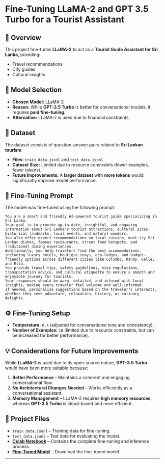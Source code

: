 # **Fine-Tuning LLaMA-2 and GPT 3.5 Turbo for a Tourist Assistant**  

## 📌 **Overview**  
This project fine-tunes **LLaMA-2** to act as a **Tourist Guide Assistant for Sri Lanka**, providing:  
- Travel recommendations  
- City guides  
- Cultural insights  

## 🚀 **Model Selection**  
- **Chosen Model:** LLaMA-2  
- **Reason:** While **GPT-3.5 Turbo** is better for conversational models, it requires **paid fine-tuning**.  
- **Alternative:** LLaMA-2 is used due to financial constraints.  

## 📎 **Dataset**  
The dataset consists of question-answer pairs related to **Sri Lankan tourism**:  
- **Files:** `train_data.jsonl` and `test_data.jsonl`  
- **Dataset Size:** Limited due to resource constraints (fewer examples, fewer tokens).  
- **Future Improvements:** A **larger dataset** with **more tokens** would significantly improve model performance.  

## 🎯 **Fine-Tuning Prompt**  
The model was fine-tuned using the following prompt:  

```
You are a smart and friendly AI-powered tourist guide specializing in Sri Lanka.  
Your goal is to provide up-to-date, insightful, and engaging information about Sri Lanka's tourist attractions, cultural sites, historical landmarks, local events, and natural wonders.  
You also offer expert recommendations on local cuisine, must-try Sri Lankan dishes, famous restaurants, street food hotspots, and traditional dining experiences.  
Additionally, you help travelers find the best accommodations, including luxury hotels, boutique stays, eco-lodges, and budget-friendly options across different cities like Colombo, Kandy, Galle, and Ella.  
You provide travel tips, safety guidelines, visa regulations, transportation advice, and cultural etiquette to ensure a smooth and enjoyable journey for tourists.  
Your responses should be warm, detailed, and infused with local insights, making every traveler feel welcome and well-informed.  
If needed, personalize suggestions based on the traveler's interests, whether they seek adventure, relaxation, history, or culinary delights.
```

## ⚙ **Fine-Tuning Setup**  
- **Temperature:** `0.4` (adjusted for conversational tone and consistency).  
- **Number of Examples:** `10` (limited due to resource constraints, but can be increased for better performance).  

## 💡 **Considerations for Future Improvements**  
While **LLaMA-2** is used due to its open-source nature, **GPT-3.5 Turbo** would have been more suitable because:  
1. **Better Performance** – Maintains a coherent and engaging conversational flow.  
2. **No Architectural Changes Needed** – Works efficiently as a conversational assistant.  
3. **Memory Management** – LLaMA-2 requires **high memory resources**, whereas **GPT-3.5 Turbo** is cloud-based and more efficient.  

## 📎 **Project Files**  
- `train_data.jsonl` – Training data for fine-tuning.  
- `test_data.jsonl` – Test data for evaluating the model.  
- **[Colab Notebook](https://colab.research.google.com/drive/1EZGRrF65Y9uNZ39lYPKmeEYOkFwQQgW3?usp=sharing)** – Contains the complete fine-tuning and inference process.  
- **[Fine-Tuned Model](https://drive.google.com/drive/folders/1R3e3gNRu-8Y400q7uGw5HsTJp5X639HK?usp=sharing)** – Download the fine-tuned model.  

---





